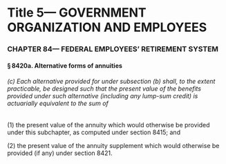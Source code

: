 
# Title 5— GOVERNMENT ORGANIZATION AND EMPLOYEES
### CHAPTER 84— FEDERAL EMPLOYEES’ RETIREMENT SYSTEM
#### § 8420a. Alternative forms of annuities
###### (c) Each alternative provided for under subsection (b) shall, to the extent practicable, be designed such that the present value of the benefits provided under such alternative (including any lump-sum credit) is actuarially equivalent to the sum of

(1) the present value of the annuity which would otherwise be provided under this subchapter, as computed under section 8415; and

(2) the present value of the annuity supplement which would otherwise be provided (if any) under section 8421.
